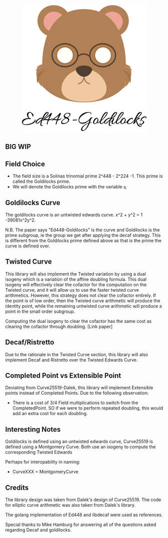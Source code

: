 <p align="center">
<img src="resources/bear.png" width = "400">
</p>


## BIG WIP


## Field Choice

-  The field size is a Solinas trinomial prime 2^448 - 2^224 -1. This prime is called the Goldilocks prime.
- We will denote the Goldilocks prime with the variable `q`.

## Goldilocks Curve

The goldilocks curve is an untwisted edwards curve. x^2 + y^2 = 1 -39081x^2y^2.

N.B. The paper says "Ed448-Goldilocks" is the curve and Goldilocks is the prime subgroup, ie the group we get after applying the decaf strategy. This is different from the Goldilocks prime defined above 
as that is the prime the curve is defined over. 

## Twisted Curve

This library will also implement the Twisted variation by using a dual isogeny which is a variation of the affine doubling formula. This dual isogeny will effectively clear the cofactor for the computation on the Twisted curve, and it will allow us to use the faster twisted curve arithmetics. However, this strategy does not clear the cofactor entirely. If the point is of low order, then the Twisted curve arithmetic will produce the identity point, while the remaining untwisted curve arithmetic will produce a point in the small order subgroup.  

Computing the dual isogeny to clear the cofactor has the same cost as clearing the cofactor through doubling. [Link paper]

## Decaf/Ristretto

Due to the rationale in the Twisted Curve section, this library will also implement Decaf and Ristretto over the Twisted Edwards Curve.

## Completed Point vs Extensible Point

Deviating from Curve25519-Dalek, this library will implement Extensible points instead of Completed Points. Due to the following observation:

- There is a cost of 3/4 Field multiplications to switch from the CompletedPoint. SO if we were to perform repeated doubling, this would add an extra cost for each doubling.


## Interesting Notes

Goldilocks is defined using an untwisted edwards curve, Curve25519 is defined using a Montgomery Curve. Both use an isogeny to compute the corresponding Twisted Edwards  

Perhaps for interopability in naming:

- CurveXXX = MontgomeryCurve

## Credits

The library design was taken from Dalek's design of Curve25519. The code for elliptic curve arithmetic was also taken from Dalek's library.

The golang implementation of Ed448 and libdecaf were used as references.

Special thanks to Mike Hamburg for answering all of the questions asked regarding Decaf and goldilocks.